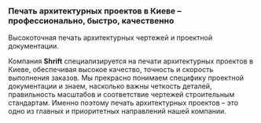 ### Печать архитектурных проектов в Киеве – профессионально, быстро, качественно
Высокоточная печать архитектурных чертежей и проектной документации.

Компания **Shrift** специализируется на печати архитектурных проектов в Киеве, обеспечивая высокое качество, точность и скорость выполнения заказов. Мы прекрасно понимаем специфику проектной документации и знаем, насколько важны четкость деталей, правильность масштабов и соответствие чертежей строительным стандартам. Именно поэтому печать архитектурных проектов – это одно из главных и приоритетных направлений нашей компании.